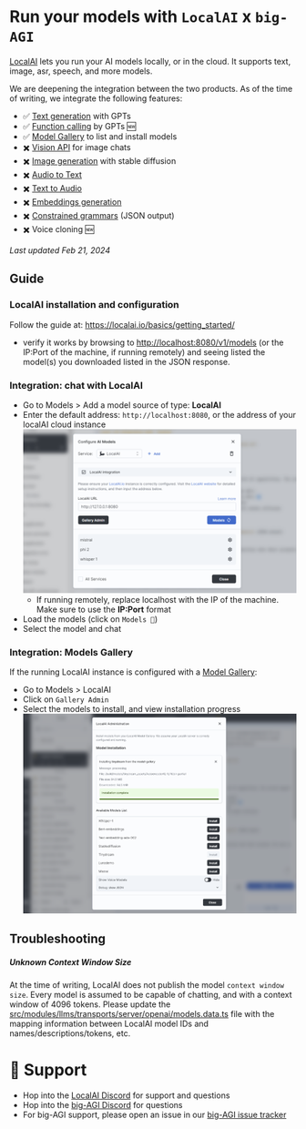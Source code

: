 # Run your models with `LocalAI` x `big-AGI`

[LocalAI](https://localai.io) lets you run your AI models locally, or in the cloud. It supports text, image, asr, speech, and more models.

We are deepening the integration between the two products. As of the time of writing, we integrate the following features:

- ✅ [Text generation](https://localai.io/features/text-generation/) with GPTs
- ✅ [Function calling](https://localai.io/features/openai-functions/) by GPTs 🆕
- ✅ [Model Gallery](https://localai.io/models/) to list and install models
- ✖️ [Vision API](https://localai.io/features/gpt-vision/) for image chats
- ✖️ [Image generation](https://localai.io/features/image-generation) with stable diffusion
- ✖️ [Audio to Text](https://localai.io/features/audio-to-text/)
- ✖️ [Text to Audio](https://localai.io/features/text-to-audio/)
- ✖️ [Embeddings generation](https://localai.io/features/embeddings/)
- ✖️ [Constrained grammars](https://localai.io/features/constrained_grammars/) (JSON output)
- ✖️ Voice cloning 🆕

_Last updated Feb 21, 2024_

## Guide

### LocalAI installation and configuration

Follow the guide at: https://localai.io/basics/getting_started/

- verify it works by browsing to [http://localhost:8080/v1/models](http://localhost:8080/v1/models)
  (or the IP:Port of the machine, if running remotely) and seeing listed the model(s) you downloaded
  listed in the JSON response.

### Integration: chat with LocalAI

- Go to Models > Add a model source of type: **LocalAI**
- Enter the default address: `http://localhost:8080`, or the address of your localAI cloud instance
  ![configure models](pixels/config-localai-1-models.png)
  - If running remotely, replace localhost with the IP of the machine. Make sure to use the **IP:Port** format
- Load the models (click on `Models 🔄`)
- Select the model and chat

### Integration: Models Gallery

If the running LocalAI instance is configured with a [Model Gallery](https://localai.io/models/):

- Go to Models > LocalAI
- Click on `Gallery Admin`
- Select the models to install, and view installation progress
  ![img.png](pixels/config-localai-2-gallery.png)

## Troubleshooting

##### Unknown Context Window Size

At the time of writing, LocalAI does not publish the model `context window size`.
Every model is assumed to be capable of chatting, and with a context window of 4096 tokens.
Please update the [src/modules/llms/transports/server/openai/models.data.ts](../src/modules/llms/server/openai/models.data.ts)
file with the mapping information between LocalAI model IDs and names/descriptions/tokens, etc.

# 🤝 Support

- Hop into the [LocalAI Discord](https://discord.gg/uJAeKSAGDy) for support and questions
- Hop into the [big-AGI Discord](https://discord.gg/MkH4qj2Jp9) for questions
- For big-AGI support, please open an issue in our [big-AGI issue tracker](https://bit.ly/agi-request)
